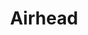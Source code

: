 ---
title: "Airhead"
summary: "Airhead were an English indie rock band that achieved some success in the early 1990s, at the tail end of the Madchester music movement.
Forced to change their name from Jefferson Airhead due to its similarity to Jefferson Airplane, Maidstone-based band Airhead achieved minor UK Singles Chart success with singles \"Funny How\" and \"Counting Sheep\". After releasing one album and a handful of singles, they were dropped by their record label Korova and released their final record, the That's Enough EP on Mother Tongue. They are probably best remembered for \"Funny How\", which although not their highest-charting single was played heavily on BBC Radio 1 at the time of its release.
In 1996, Airhead made a brief return to the live scene, when they supported Kula Shaker, at the Tunbridge Wells Forum."
slug: "airhead"
image: "airhead.jpg"
apple_music_artist_url: "https://music.apple.com/gb/artist/airhead/214918768"
wikipedia_url: "https://en.wikipedia.org/wiki/Airhead_(band)"
---